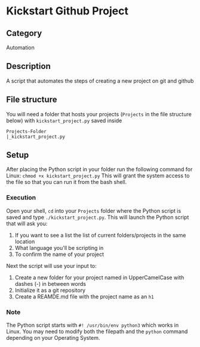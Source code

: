 # Kickstart Github Project
## Category
Automation
## Description
A script that automates the steps of creating a new project on git and github
## File structure
You will need a folder that hosts your projects (`Projects` in the file structure below) with `kickstart_project.py` saved inside
```
Projects-Folder
|_kickstart_project.py
```
## Setup
After placing the Python script in your folder run the following command for Linux:
`chmod +x kickstart_project.py`
This will grant the system access to the file so that you can run it from the bash shell.
### Execution
Open your shell, `cd` into your `Projects` folder where the Python script is saved and type `./kickstart_project.py`. This will launch the Python script that will ask you:
1. If you want to see a list the list of current folders/projects in the same location
2. What language you'll be scripting in
3. To confirm the name of your project

Next the script will use your input to:
1. Create a new folder for your project named in UpperCamelCase with dashes (-) in between words
2. Initialize it as a git repository
3. Create a REAMDE.md file  with the project name as an `h1`

### Note
The Python script starts with `#! /usr/bin/env python3` which works in Linux. You may need to modify both the filepath and the `python` command depending on your Operating System.